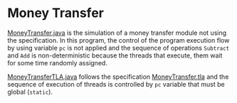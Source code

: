 # Money Transfer

[MoneyTransfer.java](MoneyTransfer.java) is the simulation of a money
transfer module not using the specification. In this program, the
control of the program execution flow by using variable `pc` is not
applied and the sequence of operations `Subtract` and `Add` is
non-deterministic because the threads that execute, them wait for some
time randomly assigned.

[MoneyTransferTLA.java](MoneyTransferTLA.java) follows the specification
[MoneyTransfer.tla](MoneyTransfer.tla) and the sequence of execution of
threads is controlled by `pc` variable that must be global (`static`).